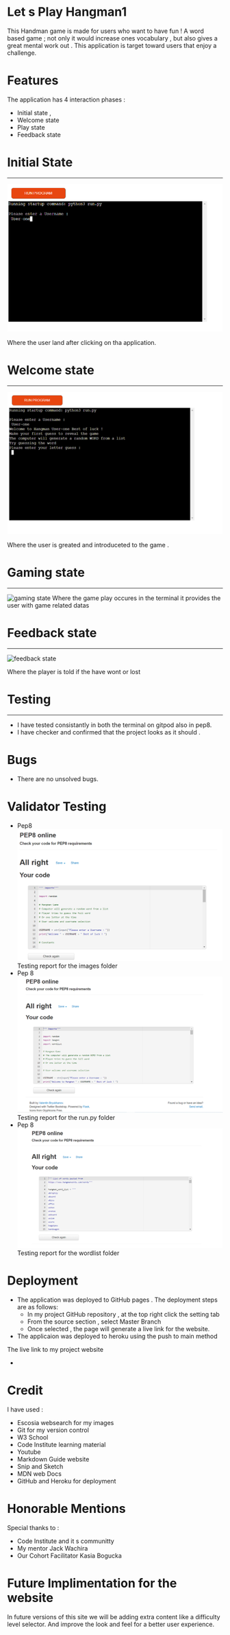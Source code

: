 # **Let s Play Hangman1**

This Handman game is made for users who want to have fun ! 
A word based game ; not only it would increase ones vocabulary , but also gives a great mental work out .
This application is target toward users that enjoy a challenge.

# **Features**
The application has 4 interaction phases :
- Initial state ,
- Welcome state
- Play state
- Feedback state

# Initial State  #
--- 
![initial interaction](https://github.com/Medhmo/python_project/blob/main/images/initial-interaction.png)

Where the user land after clicking on tha application.

# Welcome state  #
--- 
![welcome state](https://github.com/Medhmo/python_project/blob/main/images/welcomes-the-user.png)

Where the user is greated and introduceted to the game .

# Gaming state  #
--- 
![gaming state]()
Where the game play occures in the terminal it provides the user with game related datas

# Feedback state  #
--- 
![feedback state]()

Where the player is told if the have wont or lost

# Testing #
---
- I have tested consistantly in both the terminal on gitpod also in pep8.
- I have checker and confirmed that the project looks as it should .


# Bugs #

- There are no unsolved bugs.

# Validator Testing #

- Pep8
![pep8 validation](https://github.com/Medhmo/python_project/blob/main/images/pep8%20testing%20for%20pictures.png)
Testing report for the images folder
- Pep 8
![pep8 validation](https://github.com/Medhmo/python_project/blob/main/images/run.py_pep8.png)
Testing report for the run.py folder
- Pep 8 
![pep8 validation](https://github.com/Medhmo/python_project/blob/main/images/wordlist.py_pep8.png)
Testing report for the wordlist folder

# Deployment #
- The application was deployed to GitHub pages . The deployment steps are as follows:
    - In my project GitHub repository , at the top right click the setting tab 
    - From the source section , select Master Branch
    - Once selected , the page will generate a live link for the website.
- The applicaion was deployed to heroku using the push to main method

The live link to my project website 
- []()

# Credit #

I have used : 
- Escosia websearch for my images
- Git for my version control 
- W3 School 
- Code Institute learning material 
-  Youtube 
- Markdown Guide website
- Snip and Sketch
- MDN web Docs
- GitHub and Heroku for deployment

# Honorable Mentions #
Special thanks to :
- Code Institute and it s communitty
- My mentor Jack Wachira
- Our Cohort Facilitator Kasia Bogucka

# Future Implimentation for the website #

In future versions of this site we will be adding extra content like a difficulty level selector.
And improve the look and feel for a better user experience.








